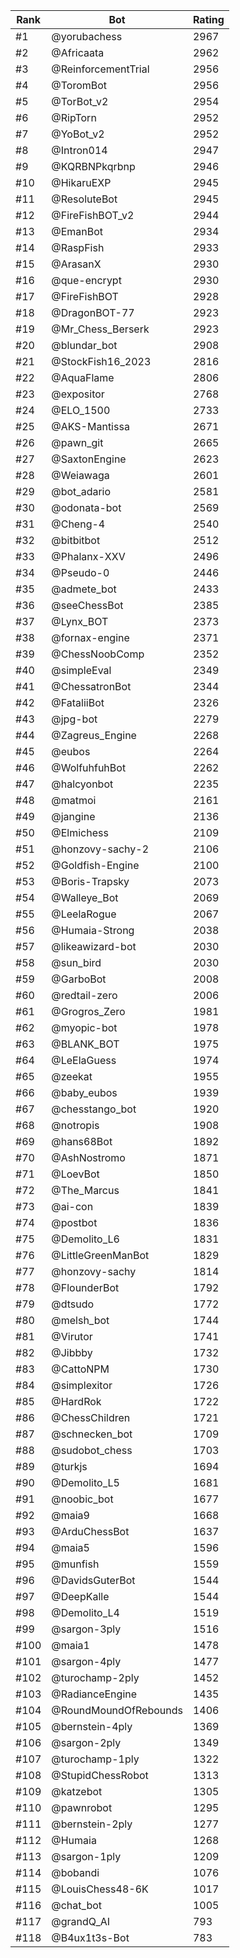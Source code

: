 Rank|Bot|Rating
---|---|---
#1|@yorubachess|2967
#2|@Africaata|2962
#3|@ReinforcementTrial|2956
#4|@ToromBot|2956
#5|@TorBot_v2|2954
#6|@RipTorn|2952
#7|@YoBot_v2|2952
#8|@Intron014|2947
#9|@KQRBNPkqrbnp|2946
#10|@HikaruEXP|2945
#11|@ResoluteBot|2945
#12|@FireFishBOT_v2|2944
#13|@EmanBot|2934
#14|@RaspFish|2933
#15|@ArasanX|2930
#16|@que-encrypt|2930
#17|@FireFishBOT|2928
#18|@DragonBOT-77|2923
#19|@Mr_Chess_Berserk|2923
#20|@blundar_bot|2908
#21|@StockFish16_2023|2816
#22|@AquaFlame|2806
#23|@expositor|2768
#24|@ELO_1500|2733
#25|@AKS-Mantissa|2671
#26|@pawn_git|2665
#27|@SaxtonEngine|2623
#28|@Weiawaga|2601
#29|@bot_adario|2581
#30|@odonata-bot|2569
#31|@Cheng-4|2540
#32|@bitbitbot|2512
#33|@Phalanx-XXV|2496
#34|@Pseudo-0|2446
#35|@admete_bot|2433
#36|@seeChessBot|2385
#37|@Lynx_BOT|2373
#38|@fornax-engine|2371
#39|@ChessNoobComp|2352
#40|@simpleEval|2349
#41|@ChessatronBot|2344
#42|@FataliiBot|2326
#43|@jpg-bot|2279
#44|@Zagreus_Engine|2268
#45|@eubos|2264
#46|@WolfuhfuhBot|2262
#47|@halcyonbot|2235
#48|@matmoi|2161
#49|@jangine|2136
#50|@Elmichess|2109
#51|@honzovy-sachy-2|2106
#52|@Goldfish-Engine|2100
#53|@Boris-Trapsky|2073
#54|@Walleye_Bot|2069
#55|@LeelaRogue|2067
#56|@Humaia-Strong|2038
#57|@likeawizard-bot|2030
#58|@sun_bird|2030
#59|@GarboBot|2008
#60|@redtail-zero|2006
#61|@Grogros_Zero|1981
#62|@myopic-bot|1978
#63|@BLANK_BOT|1975
#64|@LeElaGuess|1974
#65|@zeekat|1955
#66|@baby_eubos|1939
#67|@chesstango_bot|1920
#68|@notropis|1908
#69|@hans68Bot|1892
#70|@AshNostromo|1871
#71|@LoevBot|1850
#72|@The_Marcus|1841
#73|@ai-con|1839
#74|@postbot|1836
#75|@Demolito_L6|1831
#76|@LittleGreenManBot|1829
#77|@honzovy-sachy|1814
#78|@FlounderBot|1792
#79|@dtsudo|1772
#80|@melsh_bot|1744
#81|@Virutor|1741
#82|@Jibbby|1732
#83|@CattoNPM|1730
#84|@simplexitor|1726
#85|@HardRok|1722
#86|@ChessChildren|1721
#87|@schnecken_bot|1709
#88|@sudobot_chess|1703
#89|@turkjs|1694
#90|@Demolito_L5|1681
#91|@noobic_bot|1677
#92|@maia9|1668
#93|@ArduChessBot|1637
#94|@maia5|1596
#95|@munfish|1559
#96|@DavidsGuterBot|1544
#97|@DeepKalle|1544
#98|@Demolito_L4|1519
#99|@sargon-3ply|1516
#100|@maia1|1478
#101|@sargon-4ply|1477
#102|@turochamp-2ply|1452
#103|@RadianceEngine|1435
#104|@RoundMoundOfRebounds|1406
#105|@bernstein-4ply|1369
#106|@sargon-2ply|1349
#107|@turochamp-1ply|1322
#108|@StupidChessRobot|1313
#109|@katzebot|1305
#110|@pawnrobot|1295
#111|@bernstein-2ply|1277
#112|@Humaia|1268
#113|@sargon-1ply|1209
#114|@bobandi|1076
#115|@LouisChess48-6K|1017
#116|@chat_bot|1005
#117|@grandQ_AI|793
#118|@B4ux1t3s-Bot|783
